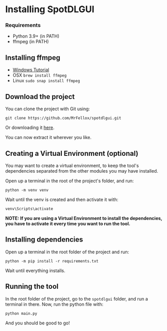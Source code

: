 # Installing SpotDLGUI

### Requirements

- Python 3.9+ (in PATH)
- ffmpeg (in PATH)

## Installing ffmpeg

- [Windows Tutorial](https://windowsloop.com/install-ffmpeg-windows-10/)
- OSX `brew install ffmpeg`
- Linux `sudo snap install ffmpeg`

## Download the project

You can clone the project with Git using:

```
git clone https://github.com/MrFellox/spotdlgui.git
```

Or downloading it [here](https://github.com/MrFellox/spotdlgui/archive/refs/heads/main.zip).

You can now extract it wherever you like.

## Creating a Virtual Environment (optional)

You may want to create a virtual environment, to keep the tool's dependencies separated from the other modules you may have installed.

Open up a terminal in the root of the project's folder, and run:

```
python -m venv venv
```

Wait until the venv is created and then activate it with:

```
venv\Scripts\activate
```

**NOTE: If you are using a Virtual Environment to install the dependencies, you have to activate it every time you want to run the tool.**

## Installing dependencies

Open up a terminal in the root folder of the project and run:

```
python -m pip install -r requirements.txt
```

Wait until everything installs.

## Running the tool

In the root folder of the project, go to the `spotdlgui` folder, and run a terminal in there.
Now, run the python file with:

```
python main.py
```

And you should be good to go!